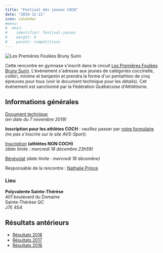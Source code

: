 ```yaml
---
title: "Festival des jeunes COCH"
date: "2019-12-21"
icon: calendar
#menu:
#  main:
#    identifier: festival-jeunes
#    weight: 0
#    parent: competitions
---
```


![Les Premières Foulées Bruny Surin](/img/logo-premieres-foulees-bruny-surin.jpg)

Cette rencontre en gymnase s'inscrit dans le circuit [Les Premières Foulées Bruny Surin](http://www.athletisme-quebec.ca/evenements-en-gymnase). L'événement s'adresse aux jeunes de catégories coccinelle, colibri, minime et benjamin et prendra la forme d'un pentathlon de cinq épreuves pour tous (voir le document technique pour les détails). Cet événement est sanctionné par la Fédération Québécoise d'Athlétisme.

## Informations générales

[Document technique](https://campagnes.corsaire-chaparral.org/asset/465:document-technique-festival-des-jeunes-coch-2019)  
_(en date du 7 novembre 2019)_

<!--
[Horaire final](https://campagnes.corsaire-chaparral.org/asset/217:horaire-final-festival-jeunes-coch-2018)  
_(en date du 9 décembre 2018)_
-->

**Inscription pour les athlètes COCH** : veuillez passer par [notre formulaire](/calendrier/pfbs-coch-2019/) _(ne pas s'inscrire sur le site AVS-Sport)_.

[Inscription](https://avs-sport.com/inscriptions.php?comp=429) **(athlètes NON COCH)**  
_(date limite : mercredi 18 décembre 23h59)_

[Bénévolat](https://campagnes.corsaire-chaparral.org/benevolat-festival-des-jeunes-coch-2019) _(date limite : mercredi 18 décembre)_

Responsable de la rencontre : [Nathalie Prince](mailto:nathalie.prince1@videotron.ca)

### Lieu

**Polyvalente Sainte-Thérèse**  
401 boulevard du Domaine  
Sainte-Thérèse QC  
J7E 4S4

<!--
## Bénévolat

Vous souhaitez faire du bénévolat lors de cet événement? [Inscrivez-vous ici!](https://campagnes.corsaire-chaparral.org/benevolat-festival-en-salle-coch-2018)
-->

<!--
### Horaire des bénévoles :

_(mis à jour le 14 décembre)_

* [Bloc #1 : MONTAGE vendredi 14 décembre 18h–21h](https://assets.corsaire-chaparral.org/competitions/2018/benevolat-festiva1-bloc1.docx)
* [Bloc #2 : samedi 15 décembre 8h30–11h30](https://assets.corsaire-chaparral.org/competitions/2018/benevolat-festival-bloc2.docx)
* [Bloc #3 : samedi 15 décembre 11h00–13h30](https://assets.corsaire-chaparral.org/competitions/2018/benevolat-festival-bloc3.docx)
* [Bloc #4 : samedi 15 décembre 13h00–15h30](https://assets.corsaire-chaparral.org/competitions/2018/benevolat-festival-bloc4.docx)
-->


## Résultats antérieurs

- [Résultats 2018](https://avs-sport.com/comp_main.php?comp=331)
- [Résultats 2017](/resultats/2017/festival-en-salle-pour-jeunes/)
- [Résultats 2016](https://assets.corsaire-chaparral.org/competitions/2016/resultats-festival-en-salle-coch-2016.pdf)